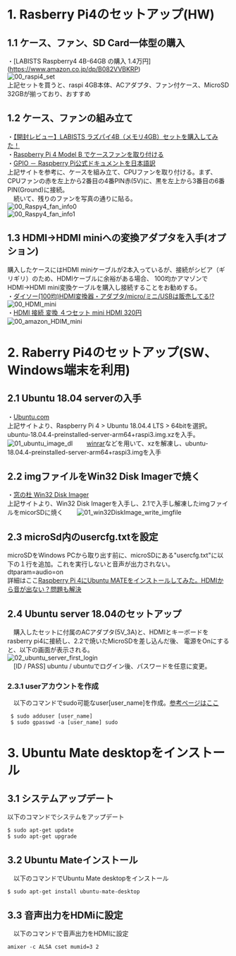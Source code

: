 # 1. Rasberry Pi4のセットアップ(HW)
## 1.1 ケース、ファン、SD Card一体型の購入
・[LABISTS Raspberry4 4B-64GB の購入 1.4万円] (https://www.amazon.co.jp/dp/B082VVBKRP)  
  ![00_raspi4_set](https://user-images.githubusercontent.com/30023363/75141474-57bad780-5734-11ea-8cb5-5487b400cd98.jpg)  
  上記セットを買うと、raspi 4GB本体、ACアダプタ、ファン付ケース、MicroSD 32GBが揃っており、おすすめ  

## 1.2 ケース、ファンの組み立て
 ・[【開封レビュー】LABISTS ラズパイ4B（メモリ4GB）セットを購入してみた！](https://chasuke.com/raspi4b/)  
 ・[Raspberry Pi 4 Model B でケースファンを取り付ける](https://qiita.com/m-tmatma/items/57b452dce33f4a84ddee)  
 ・[GPIO － Raspberry Pi公式ドキュメントを日本語訳](http://igarashi-systems.com/sample/translation/raspberry-pi/usage/gpio.html)   
 上記サイトを参考に、ケースを組み立て、CPUファンを取り付ける。まず、CPUファンの赤を左上から2番目の4番PIN赤(5V)に、黒を左上から3番目の6番PIN(Ground)に接続。  
 　続いて、残りのファンを写真の通りに貼る。  
   ![00_Raspy4_fan_info0](https://user-images.githubusercontent.com/30023363/75142832-3d362d80-5737-11ea-8f1e-fa3d713e78fc.jpg)  
   ![00_Raspy4_fan_info1](https://user-images.githubusercontent.com/30023363/75142099-ab79f080-5735-11ea-9cde-4c5052efc09b.jpg)  
## 1.3 HDMI→HDMI miniへの変換アダプタを入手(オプション)
  購入したケースにはHDMI miniケーブルが2本入っているが、接続がシビア（ギリギリ）のため、HDMIケーブルに余裕がある場合、
  100均かアマゾンでHDMI→HDMI mini変換ケーブルを購入し接続することをお勧めする。   
 ・[ダイソー(100均)HDMI変換器・アダプタ/micro/ミニ/USBは販売してる!?](https://fox-god.com/photodiary/wp/archives/1859)  
  ![00_HDMI_mini](https://user-images.githubusercontent.com/30023363/75146211-f0098a00-573d-11ea-88a0-9211fe2b29be.jpg)  
 ・[HDMI 接続 変換 ４つセット mini HDMI 320円](https://www.amazon.co.jp/dp/B00K09EIWC)　　
 　![00_amazon_HDIM_mini](https://user-images.githubusercontent.com/30023363/75146348-41197e00-573e-11ea-95cf-2f044c2631a6.jpg)　　
  
# 2. Raberry Pi4のセットアップ(SW、Windows端末を利用)
## 2.1 Ubuntu 18.04 serverの入手
・[Ubuntu.com](https://ubuntu.com/download/raspberry-pi)  
  上記サイトより、Raspberry Pi 4 > Ubuntu 18.04.4 LTS > 64bitを選択。ubuntu-18.04.4-preinstalled-server-arm64+raspi3.img.xzを入手。 
  ![01_ubuntu_image_dl](https://user-images.githubusercontent.com/30023363/75144985-7c667d80-573b-11ea-9e8d-d44cbe24e2c4.jpg)　　
  [winrar](https://www.winrarjapan.com/download)などを用いて、xzを解凍し、ubuntu-18.04.4-preinstalled-server-arm64+raspi3.imgを入手 

## 2.2 imgファイルをWin32 Disk Imagerで焼く
・[窓の杜 Win32 Disk Imager](https://forest.watch.impress.co.jp/docs/review/1067836.html)  
  上記サイトより、Win32 Disk Imagerを入手し、2.1で入手し解凍したimgファイルをmicorSDに焼く　　
  ![01_win32DiskImage_write_imgfile](https://user-images.githubusercontent.com/30023363/75145666-bbe19980-573c-11ea-92a4-12cd6f516025.jpg)　　

## 2.3 microSd内のusercfg.txtを設定
microSDをWindows PCから取り出す前に、microSDにある"usercfg.txt"に以下の１行を追加。これを実行しないと音声が出力されない。   
dtparam=audio=on   
詳細はここ[Raspberry Pi 4にUbuntu MATEをインストールしてみた。HDMIから音が出ない？問題も解決](https://bigmoro.cocolog-nifty.com/blog/2019/12/post-90eaca.html)   

## 2.4 Ubuntu server 18.04のセットアップ
　購入したセットに付属のACアダプタ(5V_3A)と、HDMIとキーボードをrasberry pi4に接続し、2.2で焼いたMicroSDを差し込んだ後、
 電源をOnにすると、以下の画面が表示される。   
![02_ubuntu_server_first_login](https://user-images.githubusercontent.com/30023363/75147060-cb161680-573f-11ea-9844-694a127147ae.jpg)   
　[ID / PASS]  ubuntu / ubuntuでログイン後、パスワードを任意に変更。
### 2.3.1 userアカウントを作成
　以下のコマンドでsudo可能なuser[user_name]を作成。[参考ページはここ](https://qiita.com/white_aspara25/items/c1b9d02310b4731bfbaa)   
```
 $ sudo adduser [user_name]
 $ sudo gpasswd -a [user_name] sudo
```

# 3. Ubuntu Mate desktopをインストール
## 3.1 システムアップデート 
 以下のコマンドでシステムをアップデート   
```
$ sudo apt-get update
$ sudo apt-get upgrade
```

## 3.2 Ubuntu Mateインストール
　以下のコマンドでUbuntu Mate desktopをインストール   
```
$ sudo apt-get install ubuntu-mate-desktop
```

## 3.3 音声出力をHDMiに設定
　以下のコマンドで音声出力をHDMIに設定   
```
amixer -c ALSA cset mumid=3 2
```
